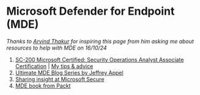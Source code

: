 <h1>Microsoft Defender for Endpoint (MDE)</h1>

*Thanks to [Arvind Thakur](https://www.linkedin.com/in/arvind-thakur-a5331b66/) for inspiring this page from him asking me about resources to help with MDE on 16/10/24*

1. [SC-200 Microsoft Certified: Security Operations Analyst Associate Certification](https://learn.microsoft.com/en-us/credentials/certifications/security-operations-analyst) | [My tips & advice](https://www.linkedin.com/feed/update/urn:li:activity:7150047254576336896/)
2. [Ultimate MDE Blog Series by Jeffrey Appel](https://jeffreyappel.nl/microsoft-defender-for-endpoint-the-ultimate-blog-series-for-windows-intro/)
3. [Sharing insight at Microsoft Secure](https://www.linkedin.com/feed/update/urn:li:activity:7049428053566869505/)
4. [MDE book from Packt](https://www.linkedin.com/feed/update/urn:li:activity:7037479829776039937/)
